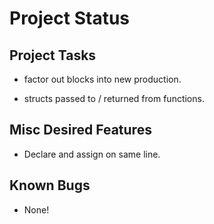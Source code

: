 Project Status
==============

Project Tasks
-------------

- factor out blocks into new production.

- structs passed to / returned from functions.

Misc Desired Features
---------------------

- Declare and assign on same line.

Known Bugs
----------

- None!

